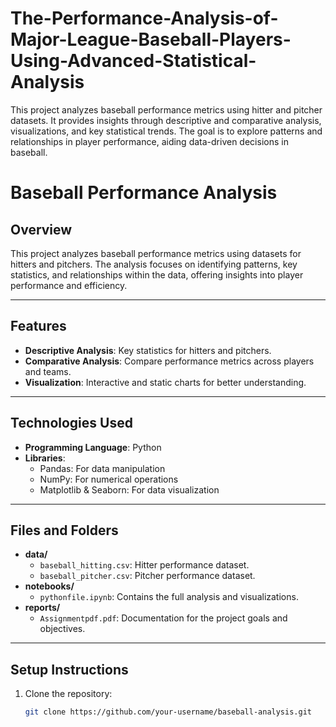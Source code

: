 # The-Performance-Analysis-of-Major-League-Baseball-Players-Using-Advanced-Statistical-Analysis
This project analyzes baseball performance metrics using hitter and pitcher datasets. It provides insights through descriptive and comparative analysis, visualizations, and key statistical trends. The goal is to explore patterns and relationships in player performance, aiding data-driven decisions in baseball.
# **Baseball Performance Analysis**

## **Overview**
This project analyzes baseball performance metrics using datasets for hitters and pitchers. The analysis focuses on identifying patterns, key statistics, and relationships within the data, offering insights into player performance and efficiency.

---

## **Features**
- **Descriptive Analysis**: Key statistics for hitters and pitchers.
- **Comparative Analysis**: Compare performance metrics across players and teams.
- **Visualization**: Interactive and static charts for better understanding.

---

## **Technologies Used**
- **Programming Language**: Python
- **Libraries**:
  - Pandas: For data manipulation
  - NumPy: For numerical operations
  - Matplotlib & Seaborn: For data visualization

---

## **Files and Folders**
- **data/**
  - `baseball_hitting.csv`: Hitter performance dataset.
  - `baseball_pitcher.csv`: Pitcher performance dataset.
- **notebooks/**
  - `pythonfile.ipynb`: Contains the full analysis and visualizations.
- **reports/**
  - `Assignmentpdf.pdf`: Documentation for the project goals and objectives.

---

## **Setup Instructions**
1. Clone the repository:
   ```bash
   git clone https://github.com/your-username/baseball-analysis.git
